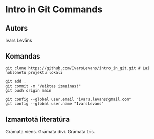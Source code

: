 # Intro in Git Commands
## Autors
Ivars Levāns


## Komandas
```
git clone https://github.com/IvarsLevans/intro_in_git.git # Lai noklonetu projektu lokali

git add .
git commit -m "Veiktas izmainas!"
git push origin main

git config --global user.email "ivars.levans@gmail.com" 
git config --global user.name "IvarsLevans"

```

## Izmantotā literatūra
Grāmata viens.
Grāmata divi.
Grāmata trīs.
